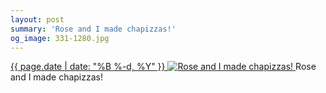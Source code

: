 ```yaml
---
layout: post
summary: 'Rose and I made chapizzas!'
og_image: 331-1280.jpg
---
```


<p>
 <time>
  <a href="/331">
   {{ page.date | date: "%B %-d, %Y" }}
  </a>
 </time>
 <a href="/331">
  <img alt="Rose and I made chapizzas!" sizes="(min-width: 700px) 50vw, calc(100vw - 2rem)" src="{{ site.assets_url }}/331-640.jpg" srcset="{{ site.assets_url }}/331-1280.jpg 1280w, {{ site.assets_url }}/331-960.jpg 960w, {{ site.assets_url }}/331-640.jpg 640w, {{ site.assets_url }}/331-320.jpg 320w"/>
 </a>
 <span>
  Rose and I made chapizzas!
 </span>
</p>
